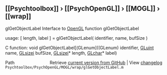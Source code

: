 ## [[Psychtoolbox]] &#8250; [[PsychOpenGL]] &#8250; [[MOGL]] &#8250; [[wrap]]

glGetObjectLabel  Interface to [OpenGL](OpenGL) function glGetObjectLabel  
  
usage:  [ length, label ] = glGetObjectLabel( identifier, name, bufSize )  
  
C function:  void glGetObjectLabel[(GLenum]((GLenum) identifier, [GLuint](GLuint) name, [GLsizei](GLsizei) bufSize, [GLsizei](GLsizei)\* length, [GLchar](GLchar)\* label)  




<div class="code_header" style="text-align:right;">
  <span style="float:left;">Path&nbsp;&nbsp;</span> <span class="counter">Retrieve <a href=
  "https://raw.github.com/Psychtoolbox-3/Psychtoolbox-3/beta/Psychtoolbox/PsychOpenGL/MOGL/wrap/glGetObjectLabel.m">current version from GitHub</a> | View <a href=
  "https://github.com/Psychtoolbox-3/Psychtoolbox-3/commits/beta/Psychtoolbox/PsychOpenGL/MOGL/wrap/glGetObjectLabel.m">changelog</a></span>
</div>
<div class="code">
  <code>Psychtoolbox/PsychOpenGL/MOGL/wrap/glGetObjectLabel.m</code>
</div>

